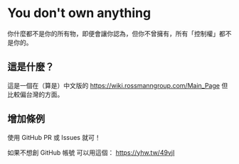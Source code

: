 # You don't own anything 
你什麼都不是你的所有物，即便會讓你認為，但你不曾擁有，所有「控制權」都不是你的。

## 這是什麼？
這是一個在（算是）中文版的 https://wiki.rossmanngroup.com/Main_Page 但比較偏台灣的方面。

## 增加條例
使用 GitHub PR 或 Issues 就可！

如果不想創 GitHub 帳號 可以用這個： https://yhw.tw/49vjI
